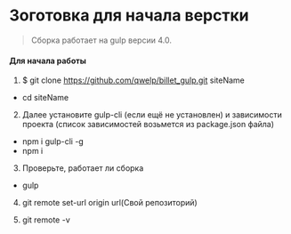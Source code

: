 # Зоготовка для начала верстки

> Сборка работает на gulp версии 4.0. 

#### Для начала работы

1. $ git clone https://github.com/qwelp/billet_gulp.git siteName
- cd siteName

2. Далее установите gulp-cli (если ещё не установлен) и зависимости проекта (список зависимостей возьмется из package.json файла)

- npm i gulp-cli -g
- npm i

3. Проверьте, работает ли сборка

- gulp

4. git remote set-url origin url(Свой репозиторий)

5. git remote -v